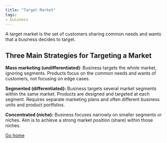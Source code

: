 ```yaml
---
title: "Target Market"
tags:
- business
---
```


A target market is the set of customers sharing common needs and wants that a business decides to target.

## Three Main Strategies for Targeting a Market

**Mass marketing (undifferentiated)**: Business targets the whole market, ignoring segments. Products focus on the common needs and wants of customers, not focusing on edge cases.

**Segmented (differentiated):** Business targets several market segments within the same market. Products are designed and targeted at each segment. Requires separate marketing plans and often different business units and product portfolios.

**Concentrated (niche):** Business focuses narrowly on smaller segments or niches. Aim is to achieve a strong market position (share) within those niches.


[Go home](/)